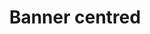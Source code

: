 ---
title: Banner centred
category: Marketing
paid: true
isActive: true
ltr: {"react":{"jsxTail":[{"label":"App.jsx","code":"export default () => {\n    return (\n        <div className=\"bg-indigo-600\">\n            <div className=\"max-w-screen-xl mx-auto px-4 py-3 text-white sm:text-center md:px-8\">\n                <p className=\"font-medium\">\n                    We just launched a new version of our library! <a href=\"javascript:(0)\" className=\"font-semibold underline duration-150 hover:text-indigo-100 inline-flex items-center gap-x-1\">\n                        Learn more\n                        <svg xmlns=\"http://www.w3.org/2000/svg\" viewBox=\"0 0 20 20\" fill=\"currentColor\" className=\"w-5 h-5\">\n                            <path fillRule=\"evenodd\" d=\"M5 10a.75.75 0 01.75-.75h6.638L10.23 7.29a.75.75 0 111.04-1.08l3.5 3.25a.75.75 0 010 1.08l-3.5 3.25a.75.75 0 11-1.04-1.08l2.158-1.96H5.75A.75.75 0 015 10z\" clipRule=\"evenodd\" />\n                        </svg>\n                    </a>\n                </p>\n            </div>\n        </div>\n    )\n}"}],"jsxCss":[]},"vue":{"vueTail":[],"vueCss":[]},"preview":"function App() {\n  return /*#__PURE__*/React.createElement(\"div\", {\n    className: \"bg-indigo-600\"\n  }, /*#__PURE__*/React.createElement(\"div\", {\n    className: \"max-w-screen-xl mx-auto px-4 py-3 text-white sm:text-center md:px-8\"\n  }, /*#__PURE__*/React.createElement(\"p\", {\n    className: \"font-medium\"\n  }, \"We just launched a new version of our library! \", /*#__PURE__*/React.createElement(\"a\", {\n    href: \"javascript:(0)\",\n    className: \"font-semibold underline duration-150 hover:text-indigo-100 inline-flex items-center gap-x-1\"\n  }, \"Learn more\", /*#__PURE__*/React.createElement(\"svg\", {\n    xmlns: \"http://www.w3.org/2000/svg\",\n    viewBox: \"0 0 20 20\",\n    fill: \"currentColor\",\n    className: \"w-5 h-5\"\n  }, /*#__PURE__*/React.createElement(\"path\", {\n    fillRule: \"evenodd\",\n    d: \"M5 10a.75.75 0 01.75-.75h6.638L10.23 7.29a.75.75 0 111.04-1.08l3.5 3.25a.75.75 0 010 1.08l-3.5 3.25a.75.75 0 11-1.04-1.08l2.158-1.96H5.75A.75.75 0 015 10z\",\n    clipRule: \"evenodd\"\n  }))))));\n}"}
rtl: {"preview":"function App() {\n  return /*#__PURE__*/React.createElement(\"div\", {\n    className: \"bg-indigo-600\"\n  }, /*#__PURE__*/React.createElement(\"div\", {\n    className: \"max-w-screen-xl mx-auto px-4 py-3 text-white sm:text-center md:px-8\"\n  }, /*#__PURE__*/React.createElement(\"p\", {\n    className: \"font-medium\"\n  }, \"\\u0644\\u0642\\u062F \\u0623\\u0637\\u0644\\u0642\\u0646\\u0627 \\u0644\\u0644\\u062A\\u0648 \\u0646\\u0633\\u062E\\u0629 \\u062C\\u062F\\u064A\\u062F\\u0629 \\u0645\\u0646 \\u0645\\u0643\\u062A\\u0628\\u062A\\u0646\\u0627! \", /*#__PURE__*/React.createElement(\"a\", {\n    href: \"javascript:(0)\",\n    className: \"font-semibold underline duration-150 hover:text-indigo-100 inline-flex items-center gap-x-1\"\n  }, \"\\u0645\\u0639\\u0631\\u0641\\u0629 \\u0627\\u0644\\u0645\\u0632\\u064A\\u062F\", /*#__PURE__*/React.createElement(\"svg\", {\n    xmlns: \"http://www.w3.org/2000/svg\",\n    fill: \"none\",\n    viewBox: \"0 0 24 24\",\n    \"stroke-width\": \"1.5\",\n    stroke: \"currentColor\",\n    className: \"w-5 h-5\"\n  }, /*#__PURE__*/React.createElement(\"path\", {\n    \"stroke-linecap\": \"round\",\n    \"stroke-linejoin\": \"round\",\n    d: \"M6.75 15.75L3 12m0 0l3.75-3.75M3 12h18\"\n  }))))));\n}","react":{"jsxTail":[{"code":"export default () => {\n    return (\n        <div className=\"bg-indigo-600\">\n            <div className=\"max-w-screen-xl mx-auto px-4 py-3 text-white sm:text-center md:px-8\">\n                <p className=\"font-medium\">\n                    لقد أطلقنا للتو نسخة جديدة من مكتبتنا! <a href=\"javascript:(0)\" className=\"font-semibold underline duration-150 hover:text-indigo-100 inline-flex items-center gap-x-1\">\n                        معرفة المزيد\n                        <svg xmlns=\"http://www.w3.org/2000/svg\" fill=\"none\" viewBox=\"0 0 24 24\" stroke-width=\"1.5\" stroke=\"currentColor\" className=\"w-5 h-5\">\n                            <path stroke-linecap=\"round\" stroke-linejoin=\"round\" d=\"M6.75 15.75L3 12m0 0l3.75-3.75M3 12h18\" />\n                        </svg>\n                    </a>\n                </p>\n            </div>\n        </div>\n    )\n}","label":"App.jsx"}],"jsxCss":[]},"vue":{"vueCss":[],"vueTail":[]}}
slug: /banners
id: 58e02e72-95b3-4621-a43a-11f7f6dccd6e
created_at: 1670761702799
---